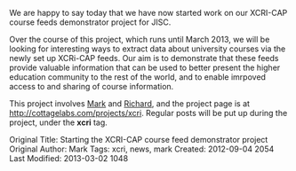 We are happy to say today that we have now started work on our XCRI-CAP course feeds demonstrator project for JISC.

Over the course of this project, which runs until March 2013, we will be looking for interesting ways to extract data about university courses via the newly set up XCRi-CAP feeds. Our aim is to demonstrate that these feeds provide valuable information that can be used to better present the higher education community to the rest of the world, and to enable imrpoved access to and sharing of course information.

This project involves [Mark](/people/mark) and [Richard](/people/richard), and the project page is at <http://cottagelabs.com/projects/xcri>. Regular posts will be put up during the project, under the <strong>xcri</strong> tag.



Original Title: Starting the XCRI-CAP course feed demonstrator project
Original Author: Mark
Tags: xcri, news, mark
Created: 2012-09-04 2054
Last Modified: 2013-03-02 1048
